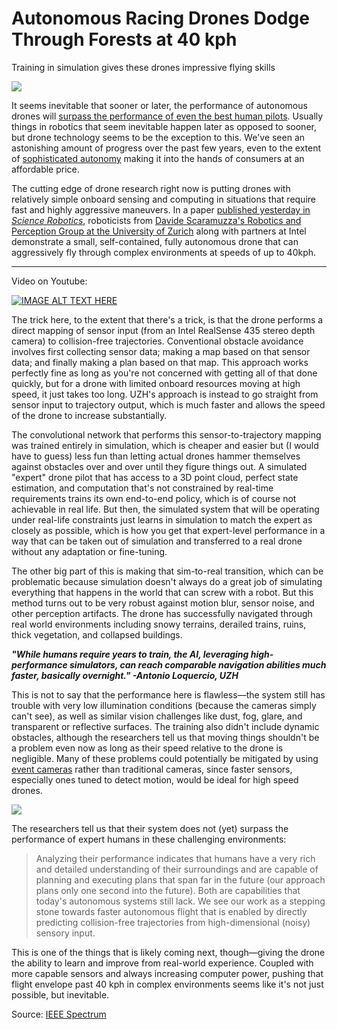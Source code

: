 #  Autonomous Racing Drones Dodge Through Forests at 40 kph

Training in simulation gives these drones impressive flying skills 

![](https://spectrum.ieee.org/media-library/eyJhbGciOiJIUzI1NiIsInR5cCI6IkpXVCJ9.eyJpbWFnZSI6Imh0dHBzOi8vYXNzZXRzLnJibC5tcy8yNzYyMDcwNi9vcmlnaW4uZ2lmIiwiZXhwaXJlc19hdCI6MTY3NzUzOTQxM30.ORBEB8H20xrhR9jajGDn0n0VpAF_Ckft9QwLJI83YGA/image.gif?width=1280&height=720)


It seems inevitable that sooner or later, the performance of autonomous drones will [surpass the performance of even the best human pilots](https://spectrum.ieee.org/ai-powered-drone-extreme-acrobatics). Usually things in robotics that seem inevitable happen later as opposed to sooner, but drone technology seems to be the exception to this. We've seen an astonishing amount of progress over the past few years, even to the extent of [sophisticated autonomy](https://spectrum.ieee.org/skydio-2-review-this-is-the-drone-you-want-to-fly) making it into the hands of consumers at an affordable price.

The cutting edge of drone research right now is putting drones with relatively simple onboard sensing and computing in situations that require fast and highly aggressive maneuvers. In a paper [published yesterday in _Science Robotics_](http://rpg.ifi.uzh.ch/AgileAutonomy.html), roboticists from [Davide Scaramuzza's Robotics and Perception Group at the University of Zurich](http://rpg.ifi.uzh.ch/) along with partners at Intel demonstrate a small, self-contained, fully autonomous drone that can aggressively fly through complex environments at speeds of up to 40kph.

___

Video on Youtube:

[![IMAGE ALT TEXT HERE](https://img.youtube.com/vi/m89bNn6RFoQ/0.jpg)](https://www.youtube.com/watch?v=m89bNn6RFoQ)

The trick here, to the extent that there's a trick, is that the drone performs a direct mapping of sensor input (from an Intel RealSense 435 stereo depth camera) to collision-free trajectories. Conventional obstacle avoidance involves first collecting sensor data; making a map based on that sensor data; and finally making a plan based on that map. This approach works perfectly fine as long as you're not concerned with getting all of that done quickly, but for a drone with limited onboard resources moving at high speed, it just takes too long. UZH's approach is instead to go straight from sensor input to trajectory output, which is much faster and allows the speed of the drone to increase substantially.

The convolutional network that performs this sensor-to-trajectory mapping was trained entirely in simulation, which is cheaper and easier but (I would have to guess) less fun than letting actual drones hammer themselves against obstacles over and over until they figure things out. A simulated "expert" drone pilot that has access to a 3D point cloud, perfect state estimation, and computation that's not constrained by real-time requirements trains its own end-to-end policy, which is of course not achievable in real life. But then, the simulated system that will be operating under real-life constraints just learns in simulation to match the expert as closely as possible, which is how you get that expert-level performance in a way that can be taken out of simulation and transferred to a real drone without any adaptation or fine-tuning.

The other big part of this is making that sim-to-real transition, which can be problematic because simulation doesn't always do a great job of simulating everything that happens in the world that can screw with a robot. But this method turns out to be very robust against motion blur, sensor noise, and other perception artifacts. The drone has successfully navigated through real world environments including snowy terrains, derailed trains, ruins, thick vegetation, and collapsed buildings.

***"While humans require years to train, the AI, leveraging high-performance simulators, can reach comparable navigation abilities much faster, basically overnight." -Antonio Loquercio, UZH***

This is not to say that the performance here is flawless—the system still has trouble with very low illumination conditions (because the cameras simply can't see), as well as similar vision challenges like dust, fog, glare, and transparent or reflective surfaces. The training also didn't include dynamic obstacles, although the researchers tell us that moving things shouldn't be a problem even now as long as their speed relative to the drone is negligible. Many of these problems could potentially be mitigated by using [event cameras](https://spectrum.ieee.org/event-camera-helps-drone-dodge-thrown-objects) rather than traditional cameras, since faster sensors, especially ones tuned to detect motion, would be ideal for high speed drones.

![](https://spectrum.ieee.org/media-library/eyJhbGciOiJIUzI1NiIsInR5cCI6IkpXVCJ9.eyJpbWFnZSI6Imh0dHBzOi8vYXNzZXRzLnJibC5tcy8yNzYyMDc1NC9vcmlnaW4ucG5nIiwiZXhwaXJlc19hdCI6MTYzMzkwNTc4OX0.ziAUFFcbW2WPbFNbwiYkErKgXobBI6QlrCfLUpKU2Ps/image.png?width=837&quality=80)

The researchers tell us that their system does not (yet) surpass the performance of expert humans in these challenging environments:

> Analyzing their performance indicates that humans have a very rich and detailed understanding of their surroundings and are capable of planning and executing plans that span far in the future (our approach plans only one second into the future). Both are capabilities that today's autonomous systems still lack. We see our work as a stepping stone towards faster autonomous flight that is enabled by directly predicting collision-free trajectories from high-dimensional (noisy) sensory input.

This is one of the things that is likely coming next, though—giving the drone the ability to learn and improve from real-world experience. Coupled with more capable sensors and always increasing computer power, pushing that flight envelope past 40 kph in complex environments seems like it's not just possible, but inevitable.

Source: [IEEE Spectrum](https://spectrum.ieee.org/racing-drone)
